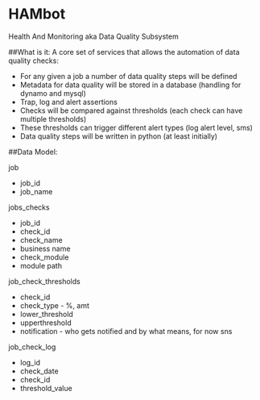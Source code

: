 HAMbot
======

Health And Monitoring aka Data Quality Subsystem

##What is it:
A core set of services that allows the automation of data quality checks:

* For any given a job a number of data quality steps will be defined
* Metadata for data quality will be stored in a database  (handling for dynamo and mysql)
* Trap, log and alert assertions
* Checks will be compared against thresholds (each check can have multiple thresholds)
* These thresholds can trigger different alert types  (log alert level, sms)
* Data quality steps will be written in python (at least initially)

##Data Model:    

job   
* job_id	 
* job_name	 

jobs_checks  
* job_id	 
* check_id    
* check_name  
* business name  
* check_module  
* module path  
  
job_check_thresholds  
* check_id	   
* check_type	- %, amt  
* lower_threshold	   
* upperthreshold	 
* notification - who gets notified and by what means, for now sns  

job_check_log
* log_id	 
* check_date	 
* check_id	 
* threshold_value	 
